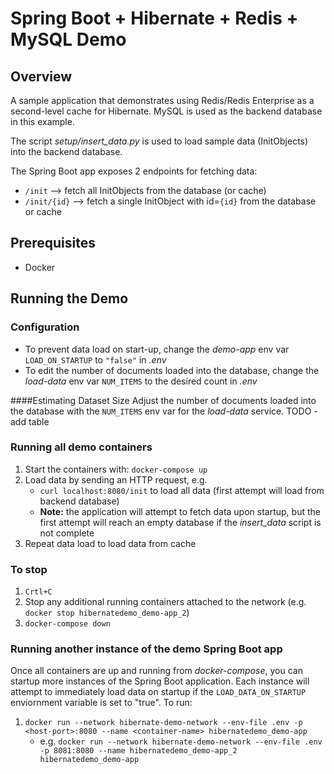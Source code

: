# Spring Boot + Hibernate + Redis + MySQL Demo

## Overview
A sample application that demonstrates using Redis/Redis Enterprise as a second-level cache for Hibernate.
MySQL is used as the backend database in this example.

The script _setup/insert_data.py_ is used to load sample data (InitObjects) into the backend database. 

The Spring Boot app exposes 2 endpoints for fetching data:
- `/init` --> fetch all InitObjects from the database (or cache)
- `/init/{id}` --> fetch a single InitObject with id=`{id}` from the database or cache

## Prerequisites
- Docker

## Running the Demo
### Configuration
- To prevent data load on start-up, change the *demo-app* env var `LOAD_ON_STARTUP` to `"false"` in *.env*
- To edit the number of documents loaded into the database, change the *load-data* env var `NUM_ITEMS` to the desired count in *.env*

####Estimating Dataset Size
Adjust the number of documents loaded into the database with the `NUM_ITEMS` env var for the *load-data* service.
TODO - add table

### Running all demo containers
1. Start the containers with: `docker-compose up`
2. Load data by sending an HTTP request, e.g.
   - `curl localhost:8080/init` to load all data (first attempt will load from backend database)
   - **Note:** the application will attempt to fetch data upon startup, but the first attempt will reach an empty database if the _insert_data_ script is not complete
3. Repeat data load to load data from cache 

### To stop
1. `Crtl+C`
2. Stop any additional running containers attached to the network (e.g. `docker stop hibernatedemo_demo-app_2`)
3. `docker-compose down`

### Running another instance of the demo Spring Boot app
Once all containers are up and running from *docker-compose*, you can startup more instances of the Spring Boot application.
Each instance will attempt to immediately load data on startup if the `LOAD_DATA_ON_STARTUP` enviornment variable is set to "true".
To run:
1. `docker run --network hibernate-demo-network --env-file .env -p <host-port>:8080 --name <container-name> hibernatedemo_demo-app`
    - e.g. `docker run --network hibernate-demo-network --env-file .env -p 8081:8080 --name hibernatedemo_demo-app_2 hibernatedemo_demo-app`


   


